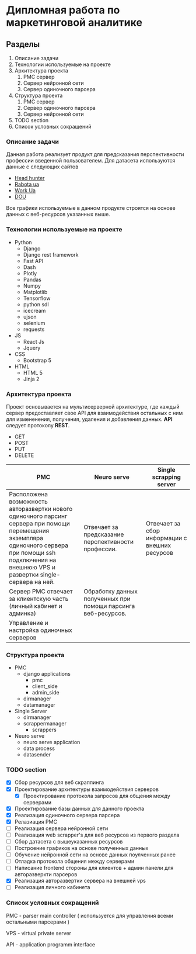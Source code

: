 # Дипломная работа по маркетинговой аналитике

## Разделы

1. Описание задачи
2. Технологии используемые на проекте
3. Архитектура проекта
   1. PMC сервер
   2. Сервер нейронной сети
   3. Сервер одиночного парсера
4. Структура проекта
   1. PMC сервер
   2. Сервер одиночного парсера
   3. Сервер нейронной сети
5. TODO section
6. Список условных сокращений

### **Описание задачи**
Данная работа реализует продукт для предсказания перспективности профессии введенной пользователем.
Для датасета используются данные с следующих сайтов

- [Head hunter](https://grc.ua/)
- [Rabota ua](https://rabota.ua/)
- [Work Ua](https://www.work.ua/)
- [DOU](https://dou.ua/)

Все графики используемые в данном продукте строятся на основе данных с веб-ресурсов указанных выше.

### **Технологии используемые на проекте**

- Python
  - Django
  - Django rest framework
  - Fast API
  - Dash
  - Plotly
  - Pandas
  - Numpy
  - Matplotlib
  - Tensorflow
  - python sdl
  - icecream
  - ujson
  - selenium
  - requests
- JS
  - React Js
  - Jquery
- CSS
  - Bootstrap 5
- HTML
  - HTML 5
  - Jinja 2

### **Архитектура проекта**

Проект основывается на мультисерверной архитектуре, где каждый сервер предоставляет свое API для взаимодействия остальных с ним для измененения, получения, удаления и добавления данных. **API** следует протоколу **REST**.
- GET
- POST
- PUT
- DELETE

PMC | Neuro serve | Single scrapping server
--- | ----------- | -----------------------
Расположена возможность авторазвертки нового одиночного парсинг сервера при помощи перемещения экземпляра одиночного сервера при помощи ssh подключения на внешнюю VPS и развертки single-сервера на ней. | Отвечает за предсказание перспективности профессии. | Отвечает за сбор информации с внешних ресурсов
Сервер PMC отвечает за клиентскую часть (личный кабинет и админка) | Обработку данных полученных при помощи парсинга веб-ресурсов. | 
Управление и настройка одиночных серверов | |

### **Структура проекта**
- PMC
  - django applications
    - pmc
    - client_side
    - admin_side 
  - dirmanager
  - datamanager
- Single Server
  - dirmanager
  - scrappermanager
    - scrappers
- Neuro serve
  - neuro serve application
  - data process
  - datasender

### **TODO section**

- [x] Сбор ресурсов для веб скраппинга
- [x] Проектирование архитектуры взаимодействия серверов
  - [x] Проектирование протокола запросов для общения между серверами
- [x] Проектирование базы данных для данного проекта
- [x] Реализация одиночного сервера парсера
- [x] Релазиация PMC
- [ ] Реализация сервера нейронной сети
- [ ] Реализация web scrapper's для веб ресурсов из первого раздела
- [ ] Сбор датасета с вышеуказанных ресурсов
- [ ] Построение графиков на основе полученных данных
- [ ] Обучение нейронной сети на основе данных поулченных ранее
- [ ] Отладка протокола общения между серверами
- [ ] Написание frontend стороны для клиентов + админ панели для авторазверкти парсеров
- [x] Реализация авторазвертки сервера на внешней vps
- [ ] Реализация личного кабинета

### Список условных сокращений

PMC - parser main controller ( используется для управления всеми остальными парсерами )

VPS - virtual private server

API - application programm interface
